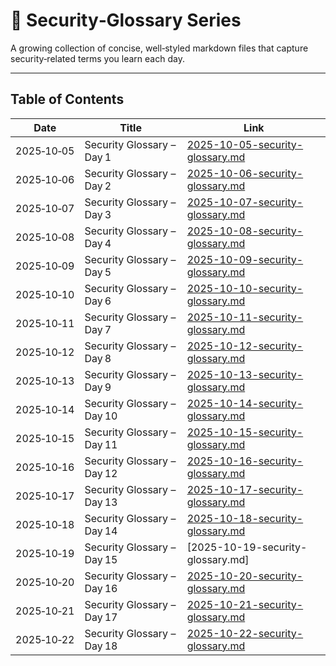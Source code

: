 # 📖 Security‑Glossary Series

A growing collection of concise, well‑styled markdown files that capture security‑related terms you learn each day.

---

## Table of Contents

| Date       | Title                     | Link |
|------------|---------------------------|------|
| 2025‑10‑05 | Security Glossary – Day 1 | [2025-10-05-security-glossary.md](Security‑Glossary/2025-10-05-security-glossary.md) |
| 2025‑10‑06 | Security Glossary – Day 2 | [2025-10-06-security-glossary.md](Security‑Glossary/2025-10-06-security-glossary.md) |
| 2025‑10‑07 | Security Glossary – Day 3 | [2025-10-07-security-glossary.md](Security‑Glossary/2025-10-07-security-glossary.md) |
| 2025‑10‑08 | Security Glossary – Day 4 | [2025-10-08-security-glossary.md](Security‑Glossary/2025-10-08-security-glossary.md) |
| 2025‑10‑09 | Security Glossary – Day 5 | [2025-10-09-security-glossary.md](Security‑Glossary/2025-10-09-security-glossary.md) |
| 2025‑10‑10 | Security Glossary – Day 6 | [2025-10-10-security-glossary.md](Security‑Glossary/2025-10-10-security-glossary.md) |
| 2025‑10‑11 | Security Glossary – Day 7 | [2025-10-11-security-glossary.md](Security‑Glossary/2025-10-11-security-glossary.md) |
| 2025‑10‑12 | Security Glossary – Day 8 | [2025-10-12-security-glossary.md](Security‑Glossary/2025-10-12-security-glossary.md) |
| 2025‑10‑13 | Security Glossary – Day 9 | [2025-10-13-security-glossary.md](Security‑Glossary/2025-10-13-security-glossary.md) |
| 2025‑10‑14 | Security Glossary – Day 10 | [2025-10-14-security-glossary.md](Security‑Glossary/2025-10-14-security-glossary.md) |
| 2025‑10‑15 | Security Glossary – Day 11 | [2025-10-15-security-glossary.md](Security‑Glossary/2025-10-15-security-glossary.md) |
| 2025‑10‑16 | Security Glossary – Day 12 | [2025-10-16-security-glossary.md](Security‑Glossary/2025-10-16-security-glossary.md) |
| 2025‑10‑17 | Security Glossary – Day 13 | [2025-10-17-security-glossary.md](Security‑Glossary/2025-10-17-security-glossary.md) |
| 2025‑10‑18 | Security Glossary – Day 14 | [2025-10-18-security-glossary.md](Security‑Glossary/2025-10-18-security-glossary.md) |
|2025‑10‑19 | Security Glossary – Day 15 | [2025-10-19-security-glossary.md]|(Security‑Glossary/2025-10-19-security-glossary.md) |
|2025‑10‑20 | Security Glossary – Day 16 | [2025-10-20-security-glossary.md](Security‑Glossary/2025-10-20-security-glossary.md) |
|2025‑10‑21 | Security Glossary – Day 17 | [2025-10-21-security-glossary.md](Security‑Glossary/2025-10-21-security-glossary.md) |
|2025‑10‑22 | Security Glossary – Day 18 | [2025-10-22-security-glossary.md](Security‑Glossary/2025-10-22-security-glossary.md) |
